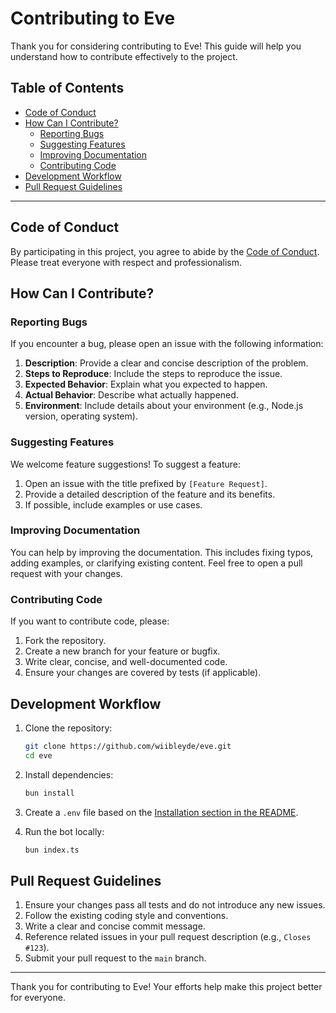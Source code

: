 # Contributing to Eve

Thank you for considering contributing to Eve! This guide will help you understand how to contribute effectively to the project.

## Table of Contents

- [Code of Conduct](#code-of-conduct)
- [How Can I Contribute?](#how-can-i-contribute)
    - [Reporting Bugs](#reporting-bugs)
    - [Suggesting Features](#suggesting-features)
    - [Improving Documentation](#improving-documentation)
    - [Contributing Code](#contributing-code)
- [Development Workflow](#development-workflow)
- [Pull Request Guidelines](#pull-request-guidelines)

---

## Code of Conduct

By participating in this project, you agree to abide by the [Code of Conduct](CODE_OF_CONDUCT.md). Please treat everyone with respect and professionalism.

## How Can I Contribute?

### Reporting Bugs

If you encounter a bug, please open an issue with the following information:

1. **Description**: Provide a clear and concise description of the problem.
2. **Steps to Reproduce**: Include the steps to reproduce the issue.
3. **Expected Behavior**: Explain what you expected to happen.
4. **Actual Behavior**: Describe what actually happened.
5. **Environment**: Include details about your environment (e.g., Node.js version, operating system).

### Suggesting Features

We welcome feature suggestions! To suggest a feature:

1. Open an issue with the title prefixed by `[Feature Request]`.
2. Provide a detailed description of the feature and its benefits.
3. If possible, include examples or use cases.

### Improving Documentation

You can help by improving the documentation. This includes fixing typos, adding examples, or clarifying existing content. Feel free to open a pull request with your changes.

### Contributing Code

If you want to contribute code, please:

1. Fork the repository.
2. Create a new branch for your feature or bugfix.
3. Write clear, concise, and well-documented code.
4. Ensure your changes are covered by tests (if applicable).

## Development Workflow

1. Clone the repository:

    ```bash
    git clone https://github.com/wiibleyde/eve.git
    cd eve
    ```

2. Install dependencies:

    ```bash
    bun install
    ```

3. Create a `.env` file based on the [Installation section in the README](README.md#installation).

4. Run the bot locally:

    ```bash
    bun index.ts
    ```

## Pull Request Guidelines

1. Ensure your changes pass all tests and do not introduce any new issues.
2. Follow the existing coding style and conventions.
3. Write a clear and concise commit message.
4. Reference related issues in your pull request description (e.g., `Closes #123`).
5. Submit your pull request to the `main` branch.

---

Thank you for contributing to Eve! Your efforts help make this project better for everyone.
